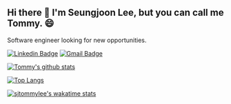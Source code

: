 ## Hi there 👋 I'm Seungjoon Lee, but you can call me Tommy. 😄

Software engineer looking for new opportunities.

[![Linkedin Badge](https://img.shields.io/badge/-LinkedIn-blue?style=flat-square&logo=Linkedin&logoColor=white&link=https://www.linkedin.com/in/sjtommylee//)](https://www.linkedin.com/in/sjtommylee//)
[![Gmail Badge](https://img.shields.io/badge/-Gmail-d14836?style=flat-square&logo=Gmail&logoColor=white&link=mailto:sjtommylee@gmail.com)](mailto:sjtommylee@gmail.com)

[![Tommy's github stats](https://github-readme-stats.vercel.app/api?username=sjtommylee&show_icons=true&hide=contribs,issues,stars)](https://github.com/sjtommylee)

[![Top Langs](https://github-readme-stats.vercel.app/api/top-langs/?username=sjtommylee&layout=compact)](https://github.com/sjtommylee)

[![sjtommylee's wakatime stats](https://github-readme-stats.vercel.app/api/wakatime?username=sjtommylee&layout=compact)](https://github.com/sjtommylee/github-readme-stats)

##

<!--
**sjtommylee/sjtommylee** is a ✨ _special_ ✨ repository because its `README.md` (this file) appears on your GitHub profile.

Here are some ideas to get you started:

- 🔭 I’m currently working on ...
- 🌱 I’m currently learning ...
- 👯 I’m looking to collaborate on ...
- 🤔 I’m looking for help with ...
- 💬 Ask me about ...
- 📫 How to reach me: ...
- 😄 Pronouns: ...
- ⚡ Fun fact: ...
-->
